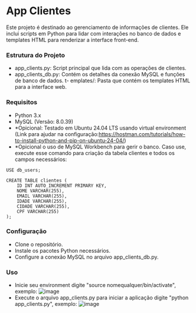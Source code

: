 # **App Clientes**
Este projeto é destinado ao gerenciamento de informações de clientes. Ele inclui scripts em Python para lidar com interações no banco de dados e templates HTML para renderizar a interface front-end.

### Estrutura do Projeto
- app_clients.py: Script principal que lida com as operações de clientes.
- app_clients_db.py: Contém os detalhes da conexão MySQL e funções de banco de dados.
t- emplates/: Pasta que contém os templates HTML para a interface web.

### Requisitos
- Python 3.x
- MySQL (Versão: 8.0.39)
- *Opicional: Testado em Ubuntu 24.04 LTS usando virtual environment (Link para ajudar na configuração:https://hostman.com/tutorials/how-to-install-python-and-pip-on-ubuntu-24-04/)
- *Opicional o uso de MySQL Workbench para gerir o banco. Caso use, execute esse comando para criação da tabela clientes e todos os campos necessários:

```
USE db_users;

CREATE TABLE clientes ( 
    ID INT AUTO_INCREMENT PRIMARY KEY,
    NOME VARCHAR(255),
    EMAIL VARCHAR(255),
    IDADE VARCHAR(255),
    CIDADE VARCHAR(255),
    CPF VARCHAR(255)
);
```


### Configuração
- Clone o repositório.
- Instale os pacotes Python necessários.
- Configure a conexão MySQL no arquivo app_clients_db.py.

### Uso
- Inicie seu environment digite "source nomequalquer/bin/activate", exemplo:
  ![image](https://github.com/user-attachments/assets/a70ea59e-811f-4e06-8934-76448f3e3176)
- Execute o arquivo app_clients.py para iniciar a aplicação digite "python app_clients.py", exemplo:
![image](https://github.com/user-attachments/assets/b63832a7-f9fa-46ff-939b-f977ba399af5)

